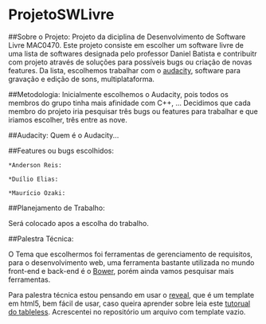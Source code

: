 # ProjetoSWLivre

##Sobre o Projeto:
Projeto da diciplina de Desenvolvimento de Software Livre MAC0470. Este projeto consiste em escolher um 
software livre de uma lista de softwares designada pelo professor Daniel Batista e contribuitr com projeto
através de soluções para possíveis bugs ou criação de novas features. Da lista, escolhemos trabalhar com o 
[audacity](http://audacity.sourceforge.net/), software para gravação e edição de sons, multiplataforma.

##Metodologia:
Inicialmente escolhemos o Audacity, pois todos os membros do grupo tinha mais afinidade com C++, ...
Decidimos que cada membro do projeto iria pesquisar três bugs ou features para trabalhar e que iriamos escolher, 
três entre as nove.

##Audacity:
Quem é o Audacity...

##Features ou bugs escolhidos:
	
	*Anderson Reis:

	*Duílio Elias:

	*Maurício Ozaki:

<!-- Se possível galera já coloca algumas idéias para soluções -->

##Planejamento de Trabalho:

Será colocado apos a escolha do trabalho.

##Palestra Técnica:

O Tema que escolhermos foi ferramentas de gerenciamento de requisitos, para o desenvolvimento web, uma ferramenta bastante utilizada
 no mundo front-end e back-end é o [Bower](http://bower.io/), porém ainda vamos pesquisar mais ferramentas.

Para palestra técnica estou pensando em usar o [reveal](https://github.com/hakimel/reveal.js), 
que é um template em html5, bem fácil de usar, caso queira aprender sobre leia este [tutorual do
tableless](http://tableless.com.br/reveal-js-criando-apresentacoes-no-navegador/). Acrescentei no
repositório um arquivo com template vazio.